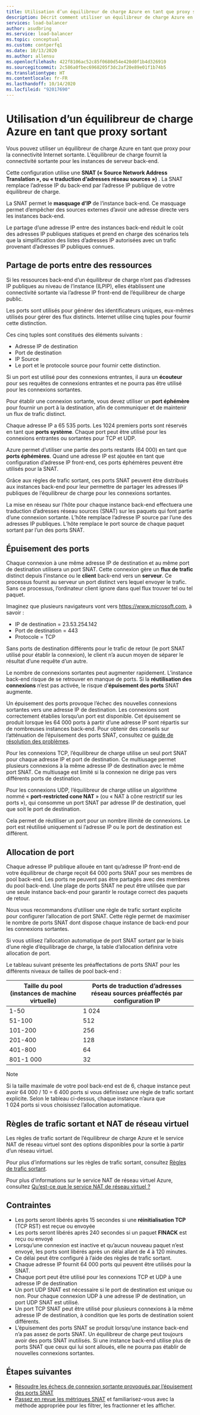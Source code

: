 ```yaml
---
title: Utilisation d’un équilibreur de charge Azure en tant que proxy sortant
description: Décrit comment utiliser un équilibreur de charge Azure en tant que proxy pour la connectivité Internet sortante
services: load-balancer
author: asudbring
ms.service: load-balancer
ms.topic: conceptual
ms.custom: contperfq1
ms.date: 10/13/2020
ms.author: allensu
ms.openlocfilehash: 422f8106ac52c85f0680d54e420d0f1b4d326910
ms.sourcegitcommit: 2c586a0fbec6968205f3dc2af20e89e01f1b74b5
ms.translationtype: HT
ms.contentlocale: fr-FR
ms.lasthandoff: 10/14/2020
ms.locfileid: "92017690"
---
```

# <a name="outbound-proxy-azure-load-balancer"></a>Utilisation d’un équilibreur de charge Azure en tant que proxy sortant

Vous pouvez utiliser un équilibreur de charge Azure en tant que proxy pour la connectivité Internet sortante. L’équilibreur de charge fournit la connectivité sortante pour les instances de serveur back-end. 

Cette configuration utilise une **SNAT (« Source Network Address Translation », ou « traduction d’adresses réseau sources »)** . La SNAT remplace l’adresse IP du back-end par l’adresse IP publique de votre équilibreur de charge. 

La SNAT permet le **masquage d’IP** de l’instance back-end. Ce masquage permet d’empêcher des sources externes d’avoir une adresse directe vers les instances back-end. 

Le partage d’une adresse IP entre des instances back-end réduit le coût des adresses IP publiques statiques et prend en charge des scénarios tels que la simplification des listes d’adresses IP autorisées avec un trafic provenant d’adresses IP publiques connues. 

## <a name="sharing-ports-across-resources"></a><a name ="snat"></a> Partage de ports entre des ressources

Si les ressources back-end d’un équilibreur de charge n’ont pas d’adresses IP publiques au niveau de l’instance (ILPIP), elles établissent une connectivité sortante via l’adresse IP front-end de l’équilibreur de charge public.

Les ports sont utilisés pour générer des identificateurs uniques, eux-mêmes utilisés pour gérer des flux distincts. Internet utilise cinq tuples pour fournir cette distinction.

Ces cinq tuples sont constitués des éléments suivants :

* Adresse IP de destination
* Port de destination
* IP Source
* Le port et le protocole source pour fournir cette distinction.

Si un port est utilisé pour des connexions entrantes, il aura un **écouteur** pour ses requêtes de connexions entrantes et ne pourra pas être utilisé pour les connexions sortantes. 

Pour établir une connexion sortante, vous devez utiliser un **port éphémère** pour fournir un port à la destination, afin de communiquer et de maintenir un flux de trafic distinct. 

Chaque adresse IP a 65 535 ports. Les 1024 premiers ports sont réservés en tant que **ports système**. Chaque port peut être utilisé pour les connexions entrantes ou sortantes pour TCP et UDP. 

Azure permet d’utiliser une partie des ports restants (64 000) en tant que **ports éphémères**. Quand une adresse IP est ajoutée en tant que configuration d’adresse IP front-end, ces ports éphémères peuvent être utilisés pour la SNAT.

Grâce aux règles de trafic sortant, ces ports SNAT peuvent être distribués aux instances back-end pour leur permettre de partager les adresses IP publiques de l’équilibreur de charge pour les connexions sortantes.

La mise en réseau sur l’hôte pour chaque instance back-end effectuera une traduction d’adresses réseau sources (SNAT) sur les paquets qui font partie d’une connexion sortante. L’hôte remplace l’adresse IP source par l’une des adresses IP publiques. L’hôte remplace le port source de chaque paquet sortant par l’un des ports SNAT.

## <a name="exhausting-ports"></a><a name="scenarios"></a> Épuisement des ports

Chaque connexion à une même adresse IP de destination et au même port de destination utilisera un port SNAT. Cette connexion gère un **flux de trafic** distinct depuis l’instance ou le **client** back-end vers un **serveur**. Ce processus fournit au serveur un port distinct vers lequel envoyer le trafic. Sans ce processus, l’ordinateur client ignore dans quel flux trouver tel ou tel paquet.

Imaginez que plusieurs navigateurs vont vers https://www.microsoft.com, à savoir :

* IP de destination = 23.53.254.142
* Port de destination = 443
* Protocole = TCP

Sans ports de destination différents pour le trafic de retour (le port SNAT utilisé pour établir la connexion), le client n’a aucun moyen de séparer le résultat d’une requête d’un autre.

Le nombre de connexions sortantes peut augmenter rapidement. L’instance back-end risque de se retrouver en manque de ports. Si la **réutilisation des connexions** n’est pas activée, le risque d’**épuisement des ports** SNAT augmente.

Un épuisement des ports provoque l’échec des nouvelles connexions sortantes vers une adresse IP de destination. Les connexions sont correctement établies lorsqu’un port est disponible. Cet épuisement se produit lorsque les 64 000 ports à partir d’une adresse IP sont répartis sur de nombreuses instances back-end. Pour obtenir des conseils sur l’atténuation de l’épuisement des ports SNAT, consultez ce [guide de résolution des problèmes](https://docs.microsoft.com/azure/load-balancer/troubleshoot-outbound-connection).  

Pour les connexions TCP, l’équilibreur de charge utilise un seul port SNAT pour chaque adresse IP et port de destination. Ce multiusage permet plusieurs connexions à la même adresse IP de destination avec le même port SNAT. Ce multiusage est limité si la connexion ne dirige pas vers différents ports de destination.

Pour les connexions UDP, l’équilibreur de charge utilise un algorithme nommé « **port-restricted cone NAT** » (ou « NAT à cône restrictif sur les ports »), qui consomme un port SNAT par adresse IP de destination, quel que soit le port de destination. 

Cela permet de réutiliser un port pour un nombre illimité de connexions. Le port est réutilisé uniquement si l’adresse IP ou le port de destination est différent.

## <a name="port-allocation"></a><a name="preallocatedports"></a> Allocation de port

Chaque adresse IP publique allouée en tant qu’adresse IP front-end de votre équilibreur de charge reçoit 64 000 ports SNAT pour ses membres de pool back-end. Les ports ne peuvent pas être partagés avec des membres du pool back-end. Une plage de ports SNAT ne peut être utilisée que par une seule instance back-end pour garantir le routage correct des paquets de retour. 

Nous vous recommandons d’utiliser une règle de trafic sortant explicite pour configurer l’allocation de port SNAT. Cette règle permet de maximiser le nombre de ports SNAT dont dispose chaque instance de back-end pour les connexions sortantes. 

Si vous utilisez l’allocation automatique de port SNAT sortant par le biais d’une règle d’équilibrage de charge, la table d’allocation définira votre allocation de port.

Le tableau suivant <a name="snatporttable"></a>présente les préaffectations de ports SNAT pour les différents niveaux de tailles de pool back-end :

| Taille du pool (instances de machine virtuelle) | Ports de traduction d’adresses réseau sources préaffectés par configuration IP |
| --- | --- |
| 1-50 | 1 024 |
| 51-100 | 512 |
| 101-200 | 256 |
| 201-400 | 128 |
| 401-800 | 64 |
| 801-1 000 | 32 | 

>[!NOTE]
> Si la taille maximale de votre pool back-end est de 6, chaque instance peut avoir 64 000 / 10 = 6 400 ports si vous définissez une règle de trafic sortant explicite. Selon le tableau ci-dessus, chaque instance n’aura que 1 024 ports si vous choisissez l’allocation automatique.

## <a name="outbound-rules-and-virtual-network-nat"></a><a name="outboundrules"></a> Règles de trafic sortant et NAT de réseau virtuel

Les règles de trafic sortant de l’équilibreur de charge Azure et le service NAT de réseau virtuel sont des options disponibles pour la sortie à partir d’un réseau virtuel.

Pour plus d’informations sur les règles de trafic sortant, consultez [Règles de trafic sortant](outbound-rules.md).

Pour plus d’informations sur le service NAT de réseau virtuel Azure, consultez [Qu’est-ce que le service NAT de réseau virtuel ?](../virtual-network/nat-overview.md)

## <a name="constraints"></a>Contraintes

*   Les ports seront libérés après 15 secondes si une **réinitialisation TCP** (TCP RST) est reçue ou envoyée
*   Les ports seront libérés après 240 secondes si un paquet **FINACK** est reçu ou envoyé
*   Lorsqu’une connexion est inactive et qu’aucun nouveau paquet n’est envoyé, les ports sont libérés après un délai allant de 4 à 120 minutes.
  * Ce délai peut être configuré à l’aide des règles de trafic sortant.
*   Chaque adresse IP fournit 64 000 ports qui peuvent être utilisés pour la SNAT.
*   Chaque port peut être utilisé pour les connexions TCP et UDP à une adresse IP de destination
  * Un port UDP SNAT est nécessaire si le port de destination est unique ou non. Pour chaque connexion UDP à une adresse IP de destination, un port UDP SNAT est utilisé.
  * Un port TCP SNAT peut être utilisé pour plusieurs connexions à la même adresse IP de destination, à condition que les ports de destination soient différents.
*   L’épuisement des ports SNAT se produit lorsqu’une instance back-end n’a pas assez de ports SNAT. Un équilibreur de charge peut toujours avoir des ports SNAT inutilisés. Si une instance back-end utilise plus de ports SNAT que ceux qui lui sont alloués, elle ne pourra pas établir de nouvelles connexions sortantes.

## <a name="next-steps"></a>Étapes suivantes

*   [Résoudre les échecs de connexion sortante provoqués par l’épuisement des ports SNAT](https://docs.microsoft.com/azure/load-balancer/troubleshoot-outbound-connection)
*   [Passez en revue les métriques SNAT](https://docs.microsoft.com/azure/load-balancer/load-balancer-standard-diagnostics#how-do-i-check-my-snat-port-usage-and-allocation) et familiarisez-vous avec la méthode appropriée pour les filtrer, les fractionner et les afficher.


